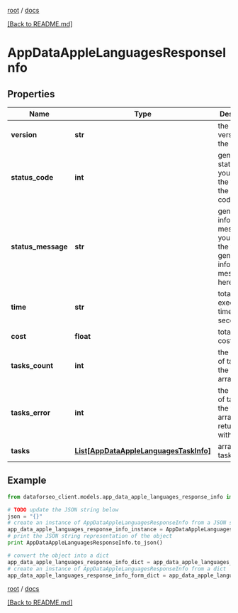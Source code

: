 [root](./../ "root") / [docs](./ "docs")

[[Back to README.md]](./../README.md "[Back to README.md]")

# AppDataAppleLanguagesResponseInfo

## Properties

Name | Type | Description | Notes
------------ | ------------- | ------------- | -------------
**version** | **str** | the current version of the API | [optional]
**status_code** | **int** | general status code you can find the full list of the response codes here | [optional]
**status_message** | **str** | general informational message you can find the full list of general informational messages here | [optional]
**time** | **str** | total execution time, seconds | [optional]
**cost** | **float** | total tasks cost, USD | [optional]
**tasks_count** | **int** | the number of tasks in the tasks array | [optional]
**tasks_error** | **int** | the number of tasks in the tasks array returned with an error | [optional]
**tasks** | [**List[AppDataAppleLanguagesTaskInfo]**](AppDataAppleLanguagesTaskInfo.md) | array of tasks | [optional]

## Example

```python
from dataforseo_client.models.app_data_apple_languages_response_info import AppDataAppleLanguagesResponseInfo

# TODO update the JSON string below
json = "{}"
# create an instance of AppDataAppleLanguagesResponseInfo from a JSON string
app_data_apple_languages_response_info_instance = AppDataAppleLanguagesResponseInfo.from_json(json)
# print the JSON string representation of the object
print AppDataAppleLanguagesResponseInfo.to_json()

# convert the object into a dict
app_data_apple_languages_response_info_dict = app_data_apple_languages_response_info_instance.to_dict()
# create an instance of AppDataAppleLanguagesResponseInfo from a dict
app_data_apple_languages_response_info_form_dict = app_data_apple_languages_response_info.from_dict(app_data_apple_languages_response_info_dict)
```

  

[root](./../ "root") / [docs](./ "docs")

[[Back to README.md]](./../README.md "[Back to README.md]")